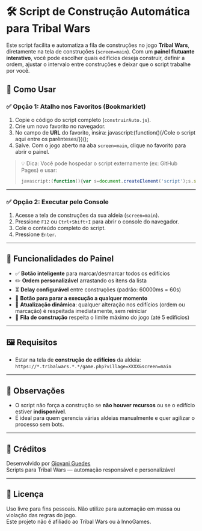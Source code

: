 # 🛠️ Script de Construção Automática para Tribal Wars

Este script facilita e automatiza a fila de construções no jogo **Tribal Wars**, diretamente na tela de construções (`screen=main`). Com um **painel flutuante interativo**, você pode escolher quais edifícios deseja construir, definir a ordem, ajustar o intervalo entre construções e deixar que o script trabalhe por você.

## 🚀 Como Usar

### ✅ Opção 1: Atalho nos Favoritos (Bookmarklet)

1. Copie o código do script completo (`construirAuto.js`).
2. Crie um novo favorito no navegador.
3. No campo de **URL** do favorito, insira:
javascript:(function(){/Cole o script aqui entre os parênteses/})();
4. Salve. Com o jogo aberto na aba `screen=main`, clique no favorito para abrir o painel.

> 💡 Dica: Você pode hospedar o script externamente (ex: GitHub Pages) e usar:
>
> ```javascript
> javascript:(function(){var s=document.createElement('script');s.src='https://seudominio.com/construirAuto.js';document.body.appendChild(s);})();
> ```

---

### ✅ Opção 2: Executar pelo Console

1. Acesse a tela de construções da sua aldeia (`screen=main`).
2. Pressione `F12` ou `Ctrl+Shift+I` para abrir o console do navegador.
3. Cole o conteúdo completo do script.
4. Pressione `Enter`.

---

## 🧩 Funcionalidades do Painel

- ✅ **Botão inteligente** para marcar/desmarcar todos os edifícios
- ✏️ **Ordem personalizável** arrastando os itens da lista
- ⏳ **Delay configurável** entre construções (padrão: 60000ms = 60s)
- 🛑 **Botão para parar a execução a qualquer momento**
- 🔄 **Atualização dinâmica**: qualquer alteração nos edifícios (ordem ou marcação) é respeitada imediatamente, sem reiniciar
- 🚧 **Fila de construção** respeita o limite máximo do jogo (até 5 edifícios)

---

## 🖼️ Requisitos

- Estar na tela de **construção de edifícios** da aldeia:  
`https://*.tribalwars.*.*/game.php?village=XXXX&screen=main`

---

## 📌 Observações

- O script não força a construção se **não houver recursos** ou se o edifício estiver **indisponível**.
- É ideal para quem gerencia várias aldeias manualmente e quer agilizar o processo sem bots.

---

## 🧠 Créditos

Desenvolvido por [Giovani Guedes](https://github.com/giovaniguedes)  
Scripts para Tribal Wars — automação responsável e personalizável

---

## 📄 Licença

Uso livre para fins pessoais. Não utilize para automação em massa ou violação das regras do jogo.  
Este projeto não é afiliado ao Tribal Wars ou à InnoGames.

